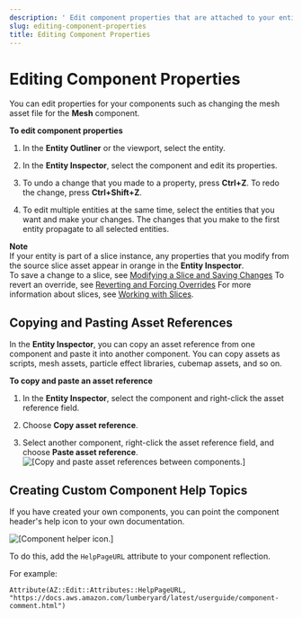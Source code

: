```yaml
---
description: ' Edit component properties that are attached to your entities in &ALYlong;. '
slug: editing-component-properties
title: Editing Component Properties
---
```

# Editing Component Properties<a name="editing-component-properties"></a>

You can edit properties for your components such as changing the mesh asset file for the **Mesh** component\.

**To edit component properties**

1. In the **Entity Outliner** or the viewport, select the entity\.

1. In the **Entity Inspector**, select the component and edit its properties\.

1. To undo a change that you made to a property, press **Ctrl\+Z**\. To redo the change, press **Ctrl\+Shift\+Z**\.

1. To edit multiple entities at the same time, select the entities that you want and make your changes\. The changes that you make to the first entity propagate to all selected entities\.

**Note**  
If your entity is part of a slice instance, any properties that you modify from the source slice asset appear in orange in the **Entity Inspector**\.   
To save a change to a slice, see [Modifying a Slice and Saving Changes](/docs/userguide/components/slice-push-changes.md)
To revert an override, see [Reverting and Forcing Overrides](/docs/userguide/components/slice-override.md)
For more information about slices, see [Working with Slices](/docs/userguide/components/slices.md)\.

## Copying and Pasting Asset References<a name="component-entity-inspector-assetref"></a>

In the **Entity Inspector**, you can copy an asset reference from one component and paste it into another component\. You can copy assets as scripts, mesh assets, particle effect libraries, cubemap assets, and so on\.

**To copy and paste an asset reference**

1. In the **Entity Inspector**, select the component and right\-click the asset reference field\.

1. Choose **Copy asset reference**\.

1. Select another component, right\-click the asset reference field, and choose **Paste asset reference**\.  
![\[Copy and paste asset references between components.\]](/images/userguide/component/component-entity-inspector-assetref.png)

## Creating Custom Component Help Topics<a name="component-entity-inspector-help"></a>

If you have created your own components, you can point the component header's help icon to your own documentation\.

![\[Component helper icon.\]](/images/userguide/component/component-entity-inspector-help.png)

To do this, add the `HelpPageURL` attribute to your component reflection\.

For example:

```
Attribute(AZ::Edit::Attributes::HelpPageURL, "https://docs.aws.amazon.com/lumberyard/latest/userguide/component-comment.html")
```